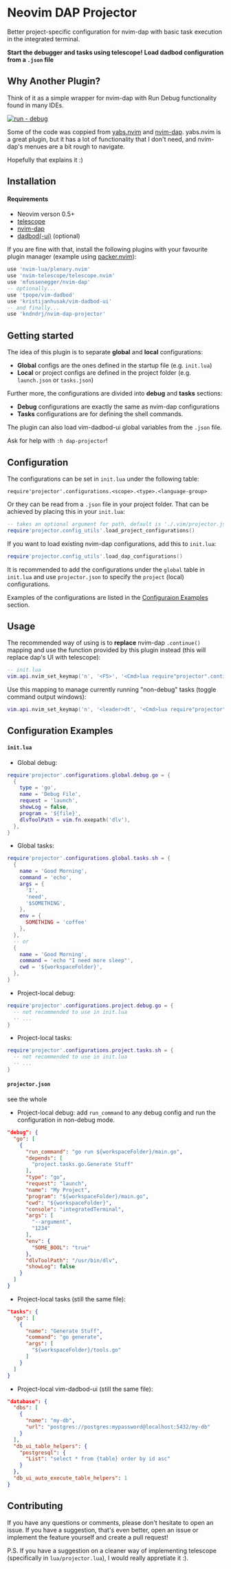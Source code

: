 # Neovim DAP Projector

Better project-specific configuration for nvim-dap with basic task execution in
the integrated terminal.

**Start the debugger and tasks using telescope!**
**Load dadbod configuration from a `.json` file**

## Why Another Plugin?

Think of it as a simple wrapper for nvim-dap with Run Debug functionality found
in many IDEs.

[![run - debug](https://img.shields.io/badge/▶_|_🪲-project-green?style=for-the-badge)]()

Some of the code was coppied from [yabs.nvim](https://github.com/pianocomposer321/yabs.nvim) and
[nvim-dap](https://github.com/mfussenegger/nvim-dap). yabs.nvim is a great plugin, but it has a lot
of functionality that I don't need, and nvim-dap's menues are a bit rough to navigate.

Hopefully that explains it :)

## Installation

#### Requirements

- Neovim verson 0.5+
- [telescope](https://github.com/nvim-telescope/telescope.nvim)
- [nvim-dap](https://github.com/mfussenegger/nvim-dap)
- [dadbod(-ui)](https://github.com/kristijanhusak/vim-dadbod-ui) (optional)

If you are fine with that, install the following plugins with your favourite
plugin manager (example using
[packer.nvim](https://github.com/wbthomason/packer.nvim)):

```lua
use 'nvim-lua/plenary.nvim'
use 'nvim-telescope/telescope.nvim'
use 'mfussenegger/nvim-dap'
-- optionally...
use 'tpope/vim-dadbod'
use 'kristijanhusak/vim-dadbod-ui'
-- and finally...
use 'kndndrj/nvim-dap-projector'
```

## Getting started

The idea of this plugin is to separate **global** and **local** configurations:

- **Global** configs are the ones defined in the startup file (e.g. `init.lua`)
- **Local** or project configs are defined in the project folder (e.g. `launch.json` or `tasks.json`)

Further more, the configurations are divided into **debug** and **tasks** sections:

- **Debug** configurations are exactly the same as nvim-dap configurations
- **Tasks** configurations are for defining the shell commands.

The plugin can also load vim-dadbod-ui global variables from the `.json` file.

Ask for help with `:h dap-projector`!

## Configuration

The configurations can be set in `init.lua` under the following table:

```
require'projector'.configurations.<scope>.<type>.<language-group>
```

Or they can be read from a `.json` file in your project folder. That can be
achieved by placing this in your `init.lua`:

```lua
-- takes an optional argument for path, default is './.vim/projector.json'
require'projector.config_utils'.load_project_configurations()
```

If you want to load existing nvim-dap configurations, add this to `init.lua`:

```lua
require'projector.config_utils'.load_dap_configurations()
```

It is recommended to add the configurations under the `global` table in
`init.lua` and use `projector.json` to specify the `project` (local)
configurations.

Examples of the configurations are listed in the [Configuraion Examples](#configuration-examples)
section.

## Usage

The recommended way of using is to **replace** nvim-dap `.continue()` mapping
and use the function provided by this plugin instead (this will replace dap's UI
with telescope):

```lua
-- init.lua
vim.api.nvim_set_keymap('n', '<F5>', '<Cmd>lua require"projector".continue("all")<CR>', {noremap=true})
```

Use this mapping to manage currently running "non-debug" tasks (toggle command
output windows):

```lua
vim.api.nvim_set_keymap('n', '<leader>dt', '<Cmd>lua require"projector".toggle_output()<CR>', {noremap=true})
```

## Configuration Examples

#### `init.lua`

- Global debug:

```lua
require'projector'.configurations.global.debug.go = {
  {
    type = 'go',
    name = 'Debug File',
    request = 'launch',
    showLog = false,
    program = '${file}',
    dlvToolPath = vim.fn.exepath('dlv'),
  },
}
```

- Global tasks:

```lua
require'projector'.configurations.global.tasks.sh = {
  {
    name = 'Good Morning',
    command = 'echo',
    args = {
      'I',
      'need',
      '$SOMETHING',
    },
    env = {
      SOMETHING = 'coffee'
    },
  },
  -- or
  {
    name = 'Good Morning',
    command = 'echo "I need more sleep"',
    cwd = '${workspaceFolder}',
  },
}
```

- Project-local debug:

```lua
require'projector'.configurations.project.debug.go = {
  -- not recommended to use in init.lua
  -- ...
}
```

- Project-local tasks:

```lua
require'projector'.configurations.project.tasks.sh = {
  -- not recommended to use in init.lua
  -- ...
}
```

#### `projector.json`

see the whole

- Project-local debug:
  add `run_command` to any debug config and run the configuration in
  non-debug mode.

```json
"debug": {
  "go": [
    {
      "run_command": "go run ${workspaceFolder}/main.go",
      "depends": [
        "project.tasks.go.Generate Stuff"
      ],
      "type": "go",
      "request": "launch",
      "name": "My Project",
      "program": "${workspaceFolder}/main.go",
      "cwd": "${workspaceFolder}",
      "console": "integratedTerminal",
      "args": [
        "--argument",
        "1234"
      ],
      "env": {
        "SOME_BOOL": "true"
      },
      "dlvToolPath": "/usr/bin/dlv",
      "showLog": false
    }
  ]
}
```

- Project-local tasks (still the same file):

```json
"tasks": {
  "go": [
    {
      "name": "Generate Stuff",
      "command": "go generate",
      "args": [
        "${workspaceFolder}/tools.go"
      ]
    }
  ]
}
```

- Project-local vim-dadbod-ui (still the same file):

```json
"database": {
  "dbs": [
    {
      "name": "my-db",
      "url": "postgres://postgres:mypassword@localhost:5432/my-db"
    }
  ],
  "db_ui_table_helpers": {
    "postgresql": {
      "List": "select * from {table} order by id asc"
    }
  },
  "db_ui_auto_execute_table_helpers": 1
}
```

## Contributing

If you have any questions or comments, please don't hesitate to open an issue.
If you have a suggestion, that's even better, open an issue or implement the
feature yourself and create a pull request!

P.S. If you have a suggestion on a cleaner way of implementing telescope
(specifically in `lua/projector.lua`), I would really appretiate it :).
